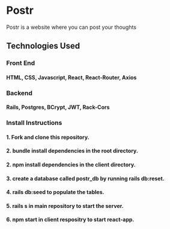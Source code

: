 # Postr

Postr is a website where you can post your thoughts

## Technologies Used
### Front End
#### HTML, CSS, Javascript, React, React-Router, Axios
### Backend
#### Rails, Postgres, BCrypt, JWT, Rack-Cors

### Install Instructions
#### 1. Fork and clone this repository.
#### 2. bundle install dependencies in the root directory.
#### 2. npm install dependencies in the client directory.
#### 3. create a database called postr_db by running rails db:reset.
#### 4. rails db:seed to populate the tables.
#### 5. rails s in main repository to start the server.
#### 6. npm start in client respositry to start react-app.
